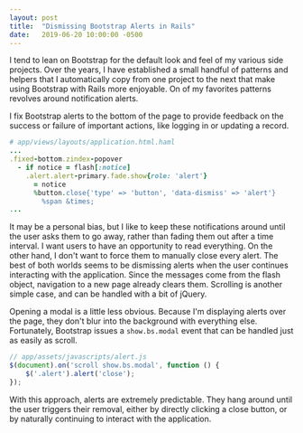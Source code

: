 ```yaml
---
layout: post
title:  "Dismissing Bootstrap Alerts in Rails"
date:   2019-06-20 10:00:00 -0500
---
```


I tend to lean on Bootstrap for the default look and feel of my various side projects. Over the years, I have established a small handful of patterns and helpers that I automatically copy from one project to the next that make using Bootstrap with Rails more enjoyable. On of my favorites patterns revolves around notification alerts.

I fix Bootstrap alerts to the bottom of the page to provide feedback on the success or failure of important actions, like logging in or updating a record.

```ruby
# app/views/layouts/application.html.haml
...
.fixed-bottom.zindex-popover
  - if notice = flash[:notice]
    .alert.alert-primary.fade.show{role: 'alert'}
      = notice
      %button.close{'type' => 'button', 'data-dismiss' => 'alert'}
        %span &times;
...
```

It may be a personal bias, but I like to keep these notifications around until the user asks them to go away, rather than fading them out after a time interval. I want users to have an opportunity to read everything. On the other hand, I don't want to force them to manually close every alert. The best of both worlds seems to be dismissing alerts when the user continues interacting with the application. Since the messages come from the flash object, navigation to a new page already clears them. Scrolling is another simple case, and can be handled with a bit of jQuery.

Opening a modal is a little less obvious. Because I'm displaying alerts over the page, they don't blur into the background with everything else. Fortunately, Bootstrap issues a `show.bs.modal` event that can be handled just as easily as scroll.

```js
// app/assets/javascripts/alert.js
$(document).on('scroll show.bs.modal', function () {
    $('.alert').alert('close');
});
```

With this approach, alerts are extremely predictable. They hang around until the user triggers their removal, either by directly clicking a close button, or by naturally continuing to interact with the application.
